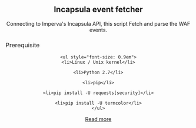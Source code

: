 
<header class="major special">
<h2>Incapsula event fetcher</h2>
<div>Connecting to Imperva's Incapsula API, this script Fetch and parse the WAF events.</div>

<div class="modal-content-detail">
	<h3 style="font-weight: 400; text-align:left; padding: -10px;" id="prerequisite">Prerequisite</h3>

	<ul style="font-size: 0.9em">
	<li>Linux / Unix kernel</li>

	<li>Python 2.7</li>

	<li>pip</li>

	<li>pip install -U requests[security]</li>

	<li>pip install -U termcolor</li>
	</ul>
</div>
<ul style="text-align:center; padding-left:0px; ";>
	<a href='https://github.com/b-bellecour/incapsula-fetcher' target="_blank" class="button "><i class="fa fa-github"></i>  Read more </a>
</ul>
</header>



